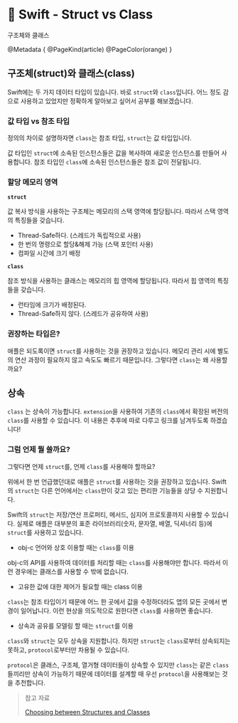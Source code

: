 # 🍎 Swift - Struct vs Class

구조체와 클래스

@Metadata {
  @PageKind(article)
  @PageColor(orange)
}

## 구조체(struct)와 클래스(class)

Swift에는 두 가지 데이터 타입이 있습니다. 바로 `struct`와 `class`입니다. 어느 정도 감으로 사용하고 있었지만 정확하게 알아보고 싶어서 공부를 해보겠습니다.

### 값 타입 vs 참조 타입
정의의 차이로 설명하자면 `class`는 참조 타입, `struct`는 값 타입입니다.

값 타입인 `struct`에 소속된 인스턴스들은 값을 복사하여 새로운 인스턴스를 만들어 사용합니다. 참조 타입인 `class`에 소속된 인스턴스들은 참조 값이 전달됩니다.

### 할당 메모리 영역

**`struct`**

값 복사 방식을 사용하는 구조체는 메모리의 스택 영역에 할당됩니다. 따라서 스택 영역의 특징들을 갖습니다.

- Thread-Safe하다. (스레드가 독립적으로 사용)
- 한 번의 명령으로 할당&해제 가능 (스택 포인터 사용)
- 컴파일 시간에 크기 배정

**`class`**

참조 방식을 사용하는 클래스는 메모리의 힙 영역에 할당됩니다. 따라서 힙 영역의 특징들을 갖습니다.

- 런타임에 크기가 배정된다.
- Thread-Safe하지 않다. (스레드가 공유하여 사용)

### 권장하는 타입은?

애플은 되도록이면 `struct`를 사용하는 것을 권장하고 있습니다. 메모리 관리 시에 별도의 연산 과정이 필요하지 않고 속도도 빠르기 때문입니다. 그렇다면 `class`는 왜 사용할까요?

## 상속

`class` 는 상속이 가능합니다. `extension`을 사용하여 기존의 `class`에서 확장된 버전의 `class`를 사용할 수 있습니다. 이 내용은 추후에 따로 다루고 링크를 남겨두도록 하겠습니다!

### 그럼 언제 뭘 쓸까요?

그렇다면 언제 `struct`를, 언제 `class`를 사용해야 할까요?

위에서 한 번 언급했던대로 애플은 `struct`를 사용하는 것을 권장하고 있습니다. Swift의 `struct`는 다른 언어에서는 `class`만이 갖고 있는 편리한 기능들을 상당 수 지원합니다.

Swift의 `struct`는 저장/연산 프로퍼티, 메서드, 심지어 프로토콜까지 사용할 수 있습니다. 실제로 애플은 대부분의 표준 라이브러리(숫자, 문자열, 배열, 딕셔너리 등)에 `struct`를 사용하고 있습니다.

- obj-c 언어와 상호 이용할 때는 `class`를 이용

obj-c의 API를 사용하여 데이터를 처리할 때는 `class`를 사용해야만 합니다. 따라서 이런 경우에는 클래스를 사용할 수 밖에 없습니다.

- 고유한 값에 대한 제어가 필요할 때는  class  이용

`class`는 참조 타입이기 때문에 어느 한 곳에서 값을 수정하더라도 앱의 모든 곳에서 변경이 일어납니다. 이런 현상을 의도적으로 원한다면 `class`를 사용하면 좋습니다.

- 상속과 공유를 모델링 할 때는 `struct`를 이용

`class`와 `struct`는 모두 상속을 지원합니다. 하지만 `struct`는 `class`로부터 상속되지는 못하고, `protocol`로부터만 차용될 수 있습니다.


`protocol`은 클래스, 구조체, 열거형 데이터들이 상속할 수 있지만 `class`는 같은 `class`들끼리만 상속이 가능하기 때문에 데이터를 설계할 때 우선 `protocol`을 사용해보는 것을 추천합니다.

> 참고 자료
>
> [Choosing between Structures and Classes](https://developer.apple.com/documentation/swift/choosing-between-structures-and-classes)
